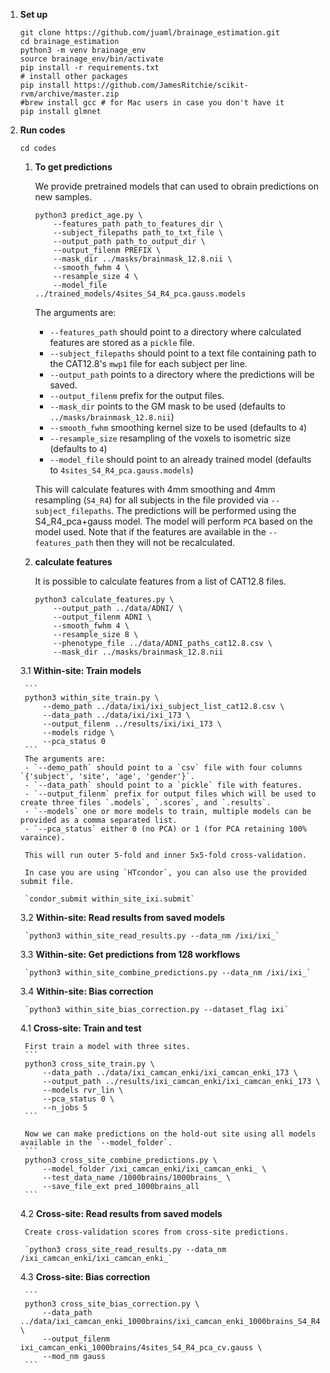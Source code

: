1.  **Set up**

    ```
    git clone https://github.com/juaml/brainage_estimation.git
    cd brainage_estimation
    python3 -m venv brainage_env
    source brainage_env/bin/activate
    pip install -r requirements.txt
    # install other packages
    pip install https://github.com/JamesRitchie/scikit-rvm/archive/master.zip
    #brew install gcc # for Mac users in case you don't have it
    pip install glmnet
    ```


2. **Run codes**

   `cd codes`

    1. **To get predictions** 
        
        We provide pretrained models that can used to obrain predictions on new samples.
        
        ```
        python3 predict_age.py \
            --features_path path_to_features_dir \
            --subject_filepaths path_to_txt_file \            
            --output_path path_to_output_dir \            
            --output_filenm PREFIX \         
            --mask_dir ../masks/brainmask_12.8.nii \            
            --smooth_fwhm 4 \
            --resample_size 4 \
            --model_file ../trained_models/4sites_S4_R4_pca.gauss.models
        ``` 
        The arguments are:
        - `--features_path` should point to a directory where calculated features are stored as a `pickle` file.
        - `--subject_filepaths` should point to a text file containing path to the CAT12.8's `mwp1` file for each subject per line.
        - `--output_path` points to a directory where the predictions will be saved.
        - `--output_filenm` prefix for the output files.
        - `--mask_dir` points to the GM mask to be used (defaults to `../masks/brainmask_12.8.nii`)
        - `--smooth_fwhm` smoothing kernel size to be used (defaults to `4`)
        - `--resample_size` resampling of the voxels to isometric size (defaults to `4`)
        - `--model_file` should point to an already trained model (defaults to `4sites_S4_R4_pca.gauss.models`)
             
        This will calculate features with 4mm smoothing and 4mm resampling (`S4_R4`) for all subjects in the file provided via `--subject_filepaths`.
        The predictions will be performed using the S4_R4_pca+gauss model.
        The model will perform `PCA` based on the model used.
        Note that if the features are available in the `--features_path` then they will not be recalculated.

    2. **calculate features**
        
        It is possible to calculate features from a list of CAT12.8 files.
        ```
        python3 calculate_features.py \
            --output_path ../data/ADNI/ \
            --output_filenm ADNI \
            --smooth_fwhm 4 \
            --resample_size 8 \
            --phenotype_file ../data/ADNI_paths_cat12.8.csv \
            --mask_dir ../masks/brainmask_12.8.nii
        ```
    
    3.1 **Within-site: Train models**
        
        ```
        python3 within_site_train.py \
            --demo_path ../data/ixi/ixi_subject_list_cat12.8.csv \
            --data_path ../data/ixi/ixi_173 \
            --output_filenm ../results/ixi/ixi_173 \
            --models ridge \
            --pca_status 0
        ```
        The arguments are:
        - `--demo_path` should point to a `csv` file with four columns `{'subject', 'site', 'age', 'gender'}`.
        - `--data_path` should point to a `pickle` file with features.
        - `--output_filenm` prefix for output files which will be used to create three files `.models`, `.scores`, and `.results`.
        - `--models` one or more models to train, multiple models can be provided as a comma separated list.
        - `--pca_status` either 0 (no PCA) or 1 (for PCA retaining 100% varaince). 
        
        This will run outer 5-fold and inner 5x5-fold cross-validation.
        
        In case you are using `HTcondor`, you can also use the provided submit file.
        
        `condor_submit within_site_ixi.submit`


    3.2 **Within-site: Read results from saved models**  
        
        `python3 within_site_read_results.py --data_nm /ixi/ixi_`


    3.3 **Within-site: Get predictions from 128 workflows**  
        
        `python3 within_site_combine_predictions.py --data_nm /ixi/ixi_`
        
    3.4 **Within-site: Bias correction**
        
        `python3 within_site_bias_correction.py --dataset_flag ixi`


    4.1 **Cross-site: Train and test**  
      
        First train a model with three sites.
        ```
        python3 cross_site_train.py \
            --data_path ../data/ixi_camcan_enki/ixi_camcan_enki_173 \
            --output_path ../results/ixi_camcan_enki/ixi_camcan_enki_173 \
            --models rvr_lin \        
            --pca_status 0 \
            --n_jobs 5
        ```

        Now we can make predictions on the hold-out site using all models available in the `--model_folder`.
        ```
        python3 cross_site_combine_predictions.py \
            --model_folder /ixi_camcan_enki/ixi_camcan_enki_ \
            --test_data_name /1000brains/1000brains_ \
            --save_file_ext pred_1000brains_all
        ```

    4.2 **Cross-site: Read results from saved models**  
        
        Create cross-validation scores from cross-site predictions.
        
        `python3 cross_site_read_results.py --data_nm /ixi_camcan_enki/ixi_camcan_enki_`

     
    4.3 **Cross-site: Bias correction**
        
        ```
        python3 cross_site_bias_correction.py \
            --data_path ../data/ixi_camcan_enki_1000brains/ixi_camcan_enki_1000brains_S4_R4 \
            --output_filenm ixi_camcan_enki_1000brains/4sites_S4_R4_pca_cv.gauss \
            --mod_nm gauss
        ```
